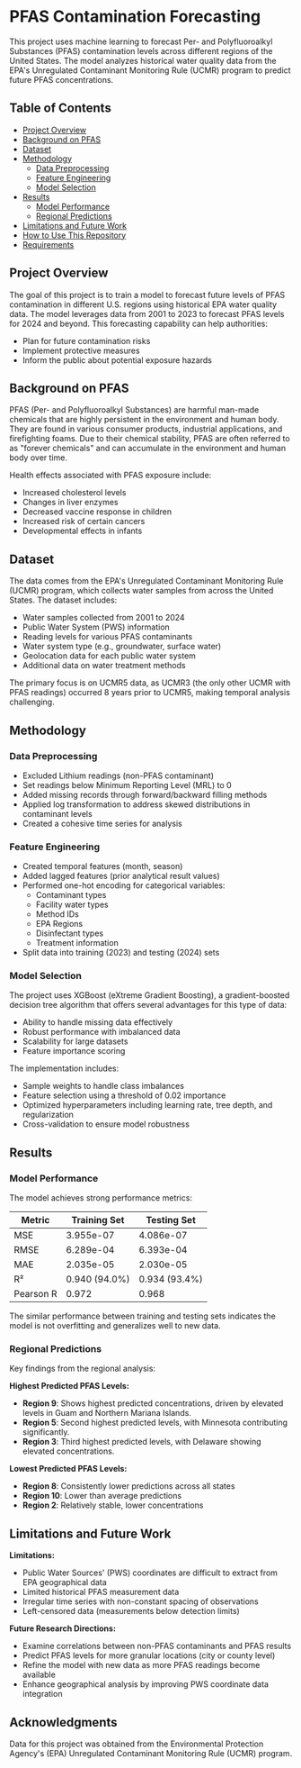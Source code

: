 # PFAS Contamination Forecasting

This project uses machine learning to forecast Per- and Polyfluoroalkyl Substances (PFAS) contamination levels across different regions of the United States. The model analyzes historical water quality data from the EPA's Unregulated Contaminant Monitoring Rule (UCMR) program to predict future PFAS concentrations.

## Table of Contents
- [Project Overview](#project-overview)
- [Background on PFAS](#background-on-pfas)
- [Dataset](#dataset)
- [Methodology](#methodology)
  - [Data Preprocessing](#data-preprocessing)
  - [Feature Engineering](#feature-engineering)
  - [Model Selection](#model-selection)
- [Results](#results)
  - [Model Performance](#model-performance)
  - [Regional Predictions](#regional-predictions)
- [Limitations and Future Work](#limitations-and-future-work)
- [How to Use This Repository](#how-to-use-this-repository)
- [Requirements](#requirements)

## Project Overview

The goal of this project is to train a model to forecast future levels of PFAS contamination in different U.S. regions using historical EPA water quality data. The model leverages data from 2001 to 2023 to forecast PFAS levels for 2024 and beyond. This forecasting capability can help authorities:

- Plan for future contamination risks
- Implement protective measures
- Inform the public about potential exposure hazards

## Background on PFAS

PFAS (Per- and Polyfluoroalkyl Substances) are harmful man-made chemicals that are highly persistent in the environment and human body. They are found in various consumer products, industrial applications, and firefighting foams. Due to their chemical stability, PFAS are often referred to as "forever chemicals" and can accumulate in the environment and human body over time.

Health effects associated with PFAS exposure include:
- Increased cholesterol levels
- Changes in liver enzymes
- Decreased vaccine response in children
- Increased risk of certain cancers
- Developmental effects in infants

## Dataset

The data comes from the EPA's Unregulated Contaminant Monitoring Rule (UCMR) program, which collects water samples from across the United States. The dataset includes:

- Water samples collected from 2001 to 2024
- Public Water System (PWS) information
- Reading levels for various PFAS contaminants
- Water system type (e.g., groundwater, surface water)
- Geolocation data for each public water system
- Additional data on water treatment methods

The primary focus is on UCMR5 data, as UCMR3 (the only other UCMR with PFAS readings) occurred 8 years prior to UCMR5, making temporal analysis challenging.

## Methodology

### Data Preprocessing

- Excluded Lithium readings (non-PFAS contaminant)
- Set readings below Minimum Reporting Level (MRL) to 0
- Added missing records through forward/backward filling methods
- Applied log transformation to address skewed distributions in contaminant levels
- Created a cohesive time series for analysis

### Feature Engineering

- Created temporal features (month, season)
- Added lagged features (prior analytical result values)
- Performed one-hot encoding for categorical variables:
  - Contaminant types
  - Facility water types
  - Method IDs
  - EPA Regions
  - Disinfectant types
  - Treatment information
- Split data into training (2023) and testing (2024) sets

### Model Selection

The project uses XGBoost (eXtreme Gradient Boosting), a gradient-boosted decision tree algorithm that offers several advantages for this type of data:

- Ability to handle missing data effectively
- Robust performance with imbalanced data
- Scalability for large datasets
- Feature importance scoring

The implementation includes:
- Sample weights to handle class imbalances
- Feature selection using a threshold of 0.02 importance
- Optimized hyperparameters including learning rate, tree depth, and regularization
- Cross-validation to ensure model robustness

## Results

### Model Performance

The model achieves strong performance metrics:

| Metric | Training Set | Testing Set |
|--------|-------------|------------|
| MSE    | 3.955e-07   | 4.086e-07  |
| RMSE   | 6.289e-04   | 6.393e-04  |
| MAE    | 2.035e-05   | 2.030e-05  |
| R²     | 0.940 (94.0%) | 0.934 (93.4%) |
| Pearson R | 0.972    | 0.968      |

The similar performance between training and testing sets indicates the model is not overfitting and generalizes well to new data.

### Regional Predictions

Key findings from the regional analysis:

**Highest Predicted PFAS Levels:**
- **Region 9**: Shows highest predicted concentrations, driven by elevated levels in Guam and Northern Mariana Islands.
- **Region 5**: Second highest predicted levels, with Minnesota contributing significantly.
- **Region 3**: Third highest predicted levels, with Delaware showing elevated concentrations.

**Lowest Predicted PFAS Levels:**
- **Region 8**: Consistently lower predictions across all states
- **Region 10**: Lower than average predictions 
- **Region 2**: Relatively stable, lower concentrations

## Limitations and Future Work

**Limitations:**
- Public Water Sources' (PWS) coordinates are difficult to extract from EPA geographical data
- Limited historical PFAS measurement data
- Irregular time series with non-constant spacing of observations
- Left-censored data (measurements below detection limits)

**Future Research Directions:**
- Examine correlations between non-PFAS contaminants and PFAS results
- Predict PFAS levels for more granular locations (city or county level)
- Refine the model with new data as more PFAS readings become available
- Enhance geographical analysis by improving PWS coordinate data integration

## Acknowledgments

Data for this project was obtained from the Environmental Protection Agency's (EPA) Unregulated Contaminant Monitoring Rule (UCMR) program.
